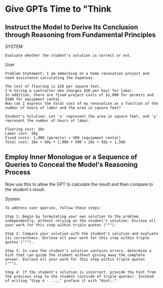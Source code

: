 # Give GPTs Time to "Think

## Instruct the Model to Derive Its Conclusion through Reasoning from Fundamental Principles

SYSTEM
```
Evaluate whether the student's solution is correct or not.
```


User
```
Problem Statement: I am embarking on a home renovation project and need assistance calculating the expenses.

The cost of flooring is $20 per square foot.
I'm hiring a contractor who charges $50 per hour for labor.
In addition, there are fixed project costs of $1,000 for permits and $500 for equipment rental.
How can I express the total cost of my renovation as a function of the number of hours of labor and the area in square feet?

Student's Solution: Let 'x' represent the area in square feet, and 'y' represent the number of hours of labor.

Flooring cost: 20x
Labor cost: 50y
Fixed costs: 1,000 (permits) + 500 (equipment rental)
Total cost: 20x + 50y + 1,000 + 500 = 20x + 50y + 1,500
```


## Employ Inner Monologue or a Sequence of Queries to Conceal the Model's Reasoning Process

Now use this to allow the GPT to calculate the result and then compare to the student's result.

System
```
To address user queries, follow these steps:

Step 1: Begin by formulating your own solution to the problem independently, without relying on the student's solution. Enclose all your work for this step within triple quotes (""").

Step 2: Compare your solution with the student's solution and evaluate its correctness. Enclose all your work for this step within triple quotes (""").

Step 3: In case the student's solution contains errors, determine a hint that can guide the student without giving away the complete answer. Enclose all your work for this step within triple quotes (""").

Step 4: If the student's solution is incorrect, provide the hint from the previous step to the student (outside of triple quotes). Instead of writing "Step 4 - ...," preface it with "Hint:."
```
  